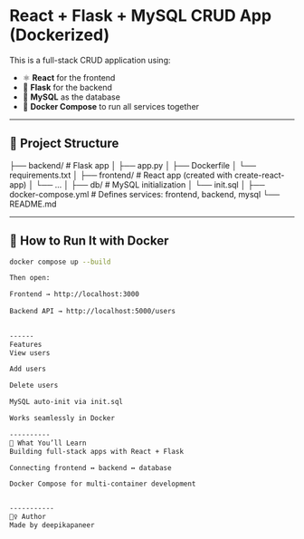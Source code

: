 # React + Flask + MySQL CRUD App (Dockerized)

This is a full-stack CRUD application using:

- ⚛️ **React** for the frontend  
- 🐍 **Flask** for the backend  
- 🐬 **MySQL** as the database  
- 🐳 **Docker Compose** to run all services together

---

## 📂 Project Structure
├── backend/ # Flask app
│ ├── app.py
│ ├── Dockerfile
│ └── requirements.txt
│
├── frontend/ # React app (created with create-react-app)
│ └── ...
│
├── db/ # MySQL initialization
│ └── init.sql
│
├── docker-compose.yml # Defines services: frontend, backend, mysql
└── README.md


---

## 🚀 How to Run It with Docker

```bash
docker compose up --build

Then open:

Frontend → http://localhost:3000
 
Backend API → http://localhost:5000/users
 

------
Features
View users

Add users

Delete users

MySQL auto-init via init.sql

Works seamlessly in Docker

----------
🧠 What You’ll Learn
Building full-stack apps with React + Flask

Connecting frontend ↔ backend ↔ database

Docker Compose for multi-container development


-----------
🙋‍♀️ Author
Made by deepikapaneer
